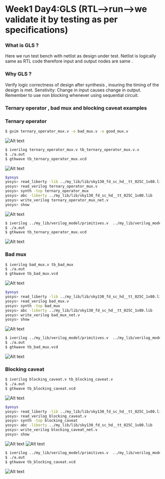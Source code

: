 # Week1 Day4:GLS (RTL-->run-->we validate it by testing as per specifications)

### What is GLS ?
Here we run test bench with netlist as design under test. Netlist is logically same as RTL code therefore input and output nodes are same .

### Why GLS ?
Verify logic correctness of design after synthesis , insuring the timing of the design is met.
Senstivity: Change in input causes change in output. Remember to use non blocking whenever using sequential circuit.

### Ternary operator , bad mux and blocking caveat examples

### Ternary operator
```bash
$ gvim ternary_operator_mux.v -o bad_mux.v -o good_mux.v
```
![Alt text](IMAGES/1.png)

```bash
$ iverilog ternary_operator_mux.v tb_ternary_operator_mux.v.v
$ ./a.out
$ gtkwave tb_ternary_operator_mux.vcd
```
![Alt text](IMAGES/2.png)

```bash
$yosys
yosys> read_liberty -lib ../my_lib/lib/sky130_fd_sc_hd__tt_025C_1v80.lib           
yosys> read_verilog ternary_operator_mux.v                                                   
yosys> synth -top ternary_operator_mux                                                      
yosys> abc -liberty ../my_lib/lib/sky130_fd_sc_hd__tt_025C_1v80.lib
yosys> write_verilog ternary_operator_mux_net.v                
yosys> show 
```
![Alt text](IMAGES/3.png)

```bash
$ iverilog ../my_lib/verilog_model/primitives.v  ../my_lib/verilog_model/sky130_fd_sc_hd.v ternary_operator_mux_net.v tb_ternary_operator_mux.v
$ ./a.out
$ gtkwave tb_ternary_operator_mux.vcd
```
![Alt text](IMAGES/4.png)

### Bad mux

```bash
$ iverilog bad_mux.v tb_bad_mux
$ ./a.out
$ gtkwave tb_bad_mux.vcd
```
![Alt text](IMAGES/8.png)

```bash
$yosys
yosys> read_liberty -lib ../my_lib/lib/sky130_fd_sc_hd__tt_025C_1v80.lib           
yosys> read_verilog bad_mux.v                                                   
yosys> synth -top bad_mux                                                     
yosys> abc -liberty ../my_lib/lib/sky130_fd_sc_hd__tt_025C_1v80.lib
yosys> write_verilog bad_mux_net.v                
yosys> show 
```
![Alt text](IMAGES/9.png)

```bash
$ iverilog ../my_lib/verilog_model/primitives.v  ../my_lib/verilog_model/sky130_fd_sc_hd.v bad_mux_net.v tb_bad_mux.v
$ ./a.out
$ gtkwave tb_bad_mux.vcd
```
![Alt text](IMAGES/10.png)

### Blocking caveat

```bash
$ iverilog blocking_caveat.v tb_blocking_caveat.v
$ ./a.out
$ gtkwave tb_blocking_caveat.vcd
```
![Alt text](IMAGES/13.png)

```bash
$yosys
yosys> read_liberty -lib ../my_lib/lib/sky130_fd_sc_hd__tt_025C_1v80.lib           
yosys> read_verilog blocking_caveat.v                                                   
yosys> synth -top blocking_caveat                                         
yosys> abc -liberty ../my_lib/lib/sky130_fd_sc_hd__tt_025C_1v80.lib
yosys> write_verilog blocking_caveat_net.v                
yosys> show 
```
![Alt text](IMAGES/11.png)
![Alt text](IMAGES/12.png)


```bash
$ iverilog ../my_lib/verilog_model/primitives.v  ../my_lib/verilog_model/sky130_fd_sc_hd.v blocking_caveat_net.v tb_blocking_caveat.v
$ ./a.out
$ gtkwave tb_blocking_caveat.vcd
```
![Alt text](IMAGES/14.png)
